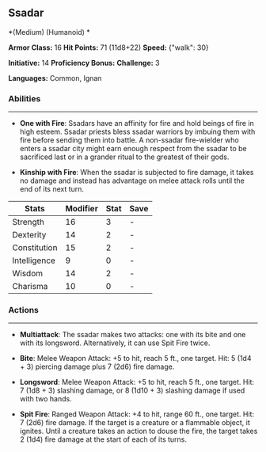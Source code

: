 ## Ssadar
*(Medium) (Humanoid) *

**Armor Class:** 16
**Hit Points:** 71 (11d8+22)
**Speed:** {"walk": 30}

**Initiative:** 14
**Proficiency Bonus:**
**Challenge:** 3

**Languages:** Common, Ignan

### Abilities
 --- 
- **One with Fire**: Ssadars have an affinity for fire and hold beings of fire in high esteem. Ssadar priests bless ssadar warriors by imbuing them with fire before sending them into battle. A non-ssadar fire-wielder who enters a ssadar city might earn enough respect from the ssadar to be sacrificed last or in a grander ritual to the greatest of their gods.

- **Kinship with Fire**: When the ssadar is subjected to fire damage, it takes no damage and instead has advantage on melee attack rolls until the end of its next turn.



| Stats | Modifier | Stat | Save
| ---- | ---- | ---- | ---- |
| Strength | 16 | 3 | - |
| Dexterity | 14 | 2 | - |
| Constitution | 15 | 2 | - |
| Intelligence | 9 | 0 | - |
| Wisdom | 14 | 2 | - |
| Charisma | 10 | 0 | - |

### Actions
 --- 
- **Multiattack**: The ssadar makes two attacks: one with its bite and one with its longsword. Alternatively, it can use Spit Fire twice.

- **Bite**: Melee Weapon Attack: +5 to hit, reach 5 ft., one target. Hit: 5 (1d4 + 3) piercing damage plus 7 (2d6) fire damage.

- **Longsword**: Melee Weapon Attack: +5 to hit, reach 5 ft., one target. Hit: 7 (1d8 + 3) slashing damage, or 8 (1d10 + 3) slashing damage if used with two hands.

- **Spit Fire**: Ranged Weapon Attack: +4 to hit, range 60 ft., one target. Hit: 7 (2d6) fire damage. If the target is a creature or a flammable object, it ignites. Until a creature takes an action to douse the fire, the target takes 2 (1d4) fire damage at the start of each of its turns.


